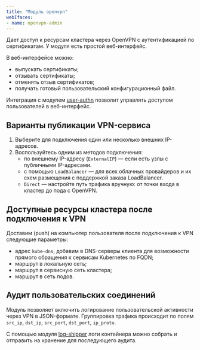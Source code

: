 ```yaml
---
title: "Модуль openvpn"
webIfaces:
- name: openvpn-admin
---
```


Дает доступ к ресурсам кластера через OpenVPN с аутентификацией по сертификатам. У модуля есть простой веб-интерфейс.

В веб-интерфейсе можно:
- выпускать сертификаты;
- отзывать сертификаты;
- отменять отзыв сертификатов;
- получать готовый пользовательский конфигурационный файл.

Интеграция с модулем [user-authn](../150-user-authn/) позволит управлять доступом пользователей в веб-интерфейс.

## Варианты публикации VPN-сервиса

1. Выберите для подключения один или несколько внешних IP-адресов.
1. Воспользуйтесь одним из методов подключения:
    - по внешнему IP-адресу (`ExternalIP`) — если есть узлы с публичными IP-адресами.
    - с помощью `LoadBalancer` — для всех облачных провайдеров и их схем размещения с поддержкой заказа LoadBalancer.
    - `Direct` — настройте путь трафика вручную: от точки входа в кластер до пода с OpenVPN.

## Доступные ресурсы кластера после подключения к VPN

Доставим (push) на компьютер пользователя после подключения к VPN следующие параметры:
- адрес `kube-dns`, добавим в DNS-серверы клиента для возможности прямого обращения к сервисам Kubernetes по FQDN;
- маршрут в локальную сеть;
- маршрут в сервисную сеть кластера;
- маршрут в сеть подов.

## Аудит пользовательских соединений

Модуль позволяет включить логирование пользовательской активности через VPN в JSON-формате. Группировка трафика происходит по полям `src_ip`, `dst_ip`, `src_port`, `dst_port`, `ip_proto`.

С помощью модуля [log-shipper](../460-log-shipper/) логи контейнера можно собрать и отправить на хранение для последующего аудита.
